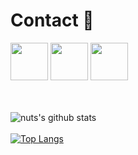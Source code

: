<h1>Contact 📝</h1>
<a href="https://discord.gg/gh8ndhJ"><img src="https://upload.wikimedia.org/wikipedia/fr/thumb/0/05/Discord.svg/1200px-Discord.svg.png" width="60"></a>  <a href="https://twitter.com/__nuts7"><img src="https://external-content.duckduckgo.com/iu/?u=https%3A%2F%2Fsguru.org%2Fwp-content%2Fuploads%2F2018%2F02%2Ftwitter-circled.png&f=1&nofb=1" width="60"></a>    <a href="https://www.hackthebox.eu/profile/428983"><img src="https://external-content.duckduckgo.com/iu/?u=https%3A%2F%2Fwww.hackthebox.eu%2Fimages%2Flogo-transparent.png&f=1&nofb=1" width="60"></a>

</br></br>
![nuts's github stats](https://github-readme-stats.vercel.app/api?username=nuts7&show_icons=true&theme=dark)
</br></br>
[![Top Langs](https://github-readme-stats.vercel.app/api/top-langs/?username=nuts7&layout=a&theme=dark)](https://github.com/nuts7/github-readme-stats) 

